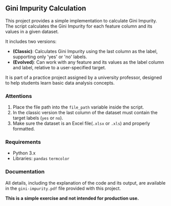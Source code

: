 ## Gini Impurity Calculation

This project provides a simple implementation to calculate Gini Impurity. The script calculates the Gini Impurity for each feature column and its values in a given dataset.

It includes two versions:
- **(Classic)**: Calculates Gini Impurity using the last column as the label, supporting only 'yes' or 'no' labels.
- **(Evolved)**: Can work with any feature and its values as the label column and label, relative to a user-specified target.

It is part of a practice project assigned by a university professor, designed to help students learn basic data analysis concepts.

### Attentions
1. Place the file path into the `file_path` variable inside the script. 
2. In the classic version the last column of the dataset must contain the target labels (`yes` or `no`). 
3. Make sure the dataset is an Excel file(`.xlsx` or `.xls`) and properly formatted.
 

### Requirements
- Python 3.x
- Libraries: `pandas` `termcolor`

### Documentation
All details, including the explanation of the code and its output, are available in the `gini-impurity.pdf` file provided with this project.

**This is a simple exercise and not intended for production use.**




